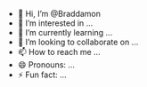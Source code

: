 - 👋 Hi, I’m @Braddamon
- 👀 I’m interested in ...
- 🌱 I’m currently learning ...
- 💞️ I’m looking to collaborate on ...
- 📫 How to reach me ...
- 😄 Pronouns: ...
- ⚡ Fun fact: ...

<!---
Braddamon/Braddamon is a ✨ special ✨ repository because its `README.md` (this file) appears on your GitHub profile.
You can click the Preview link to take a look at your changes.
--->
